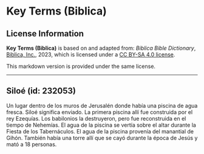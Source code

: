 # Key Terms (Biblica)

## License Information

**Key Terms (Biblica)** is based on and adapted from: _Biblica Bible Dictionary_, [Biblica, Inc.](https://www.biblica.com/), 2023, which is licensed under a [CC BY-SA 4.0 license](https://creativecommons.org/licenses/by-sa/4.0/legalcode.en).

This markdown version is provided under the same license.



--------------------------------

## Siloé (id: 232053)

Un lugar dentro de los muros de Jerusalén donde había una piscina de agua fresca. Siloé significa enviado. La primera piscina allí fue construida por el rey Ezequías. Los babilonios la destruyeron, pero fue reconstruida en el tiempo de Nehemías. El agua de la piscina se vertía sobre el altar durante la Fiesta de los Tabernáculos. El agua de la piscina provenía del manantial de Gihón. También había una torre allí que se cayó durante la época de Jesús y mató a 18 personas.



